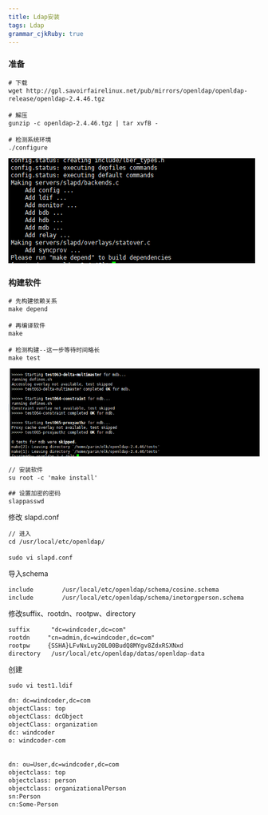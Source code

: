 ```yaml
---
title: Ldap安装
tags: Ldap
grammar_cjkRuby: true
---
```


### 准备
```
# 下载
wget http://gpl.savoirfairelinux.net/pub/mirrors/openldap/openldap-release/openldap-2.4.46.tgz

# 解压
gunzip -c openldap-2.4.46.tgz | tar xvfB -

# 检测系统环境
./configure

```
![enter description here](./images/1541148699442.png)
	
### 构建软件
```
# 先构建依赖关系
make depend

# 再编译软件
make

# 检测构建--这一步等待时间略长
make test

```
![enter description here](./images/1541152333988.png)

```
// 安装软件
su root -c 'make install'
```
	
```
## 设置加密的密码
slappasswd
```

修改 slapd.conf

```
// 进入
cd /usr/local/etc/openldap/

sudo vi slapd.conf
```

导入schema
```
include        /usr/local/etc/openldap/schema/cosine.schema
include        /usr/local/etc/openldap/schema/inetorgperson.schema
```
修改suffix、rootdn、rootpw、directory
```
suffix		"dc=windcoder,dc=com"
rootdn     "cn=admin,dc=windcoder,dc=com"
rootpw     {SSHA}LFvNxLuy20L00BudQ8MYgv8ZdxRSXNxd
directory	/usr/local/etc/openldap/datas/openldap-data
```

创建
```
sudo vi test1.ldif
```

```
dn: dc=windcoder,dc=com
objectClass: top
objectClass: dcObject
objectClass: organization
dc: windcoder
o: windcoder-com


dn: ou=User,dc=windcoder,dc=com
objectclass: top
objectclass: person
objectclass: organizationalPerson
sn:Person
cn:Some-Person
```


